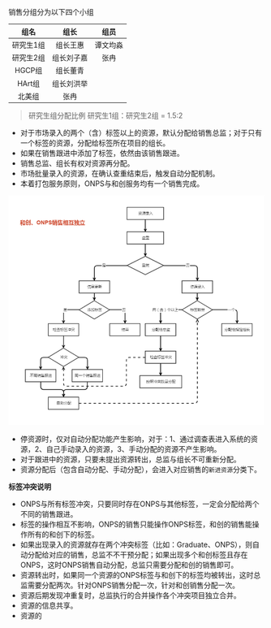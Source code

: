销售分组分为以下四个小组

| 组名 | 组长 | 组员 |
|:-:|:-:|:-:|
|研究生1组| 组长王惠 | 谭文均淼 |
|研究生2组| 组长刘子嘉 | 张冉 |
|HGCP组| 组长董青 | |
|HArt组| 组长刘洪举 | |
|北美组|张冉||

> 研究生组分配比例
研究生1组：研究生2组 = 1.5:2

- 对于市场录入的两个（含）标签以上的资源，默认分配给销售总监；对于只有一个标签的资源，分配给标签所在项目的组长。
- 如果在销售跟进中添加了标签，依然由该销售跟进。
- 销售总监、组长有权对资源再分配。
- 市场批量录入的资源，在确认查重结束后，触发自动分配机制。
- 本着打包服务原则，ONPS与和创服务均有一个销售完成。

![](/assets/资源分配.png)

- 停资源时，仅对自动分配功能产生影响，对于：1、通过调查表进入系统的资源，2、自己手动录入的资源，3、手动分配的资源不产生影响。
- 对于跟进中的资源，只要未提出资源转出，总监与组长不可重新分配。
- 资源分配后（包含自动分配、手动分配），会进入对应销售的`新进资源`分类下。

**标签冲突说明**

- ONPS与所有标签冲突，只要同时存在ONPS与其他标签，一定会分配给两个不同的销售跟进。
- 标签的操作相互不影响，ONPS的销售只能操作ONPS标签，和创的销售能操作所有的和创下的标签。
- 如果出现录入的资源就存在两个冲突标签（比如：Graduate、ONPS），则自动分配给对应的销售，总监不不干预分配；如果出现多个和创标签且存在ONPS，这时ONPS销售自动分配，总监只需要分配和创的销售即可。
- 资源转出时，如果同一个资源的ONPS标签与和创下的标签均被转出，这时总监需要分配两次。针对ONPS销售分配一次，针对和创销售分配一次。
- 资源后期发现冲重复时，总监执行的合并操作各个冲突项目独立合并。
- 资源的信息共享。
- 资源的




